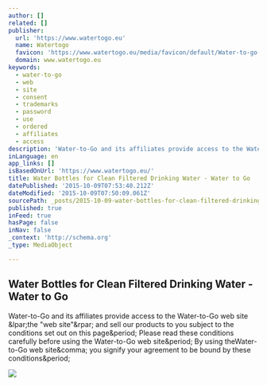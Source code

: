 ```yaml
---
author: []
related: []
publisher:
  url: 'https://www.watertogo.eu'
  name: Watertogo
  favicon: 'https://www.watertogo.eu/media/favicon/default/Water-to-go-favicon.png'
  domain: www.watertogo.eu
keywords:
  - water-to-go
  - web
  - site
  - consent
  - trademarks
  - password
  - use
  - ordered
  - affiliates
  - access
description: 'Water-to-Go and its affiliates provide access to the Water-to-Go web site (the "web site") and sell our products to you subject to the conditions set out on this page. Please read these conditions carefully before using the Water-to-Go web site. By using theWater-to-Go web site, you signify your agreement to be bound by these conditions.'
inLanguage: en
app_links: []
isBasedOnUrl: 'https://www.watertogo.eu/'
title: Water Bottles for Clean Filtered Drinking Water - Water to Go
datePublished: '2015-10-09T07:53:40.212Z'
dateModified: '2015-10-09T07:50:09.061Z'
sourcePath: _posts/2015-10-09-water-bottles-for-clean-filtered-drinking-water-water-to-g.md
published: true
inFeed: true
hasPage: false
inNav: false
_context: 'http://schema.org'
_type: MediaObject

---
```

<article style=""><h1>Water Bottles for Clean Filtered Drinking Water - Water to Go</h1><p>Water-to-Go and its affiliates provide access to the Water-to-Go web site &amp;lpar;the "web site"&amp;rpar; and sell our products to you subject to the conditions set out on this page&amp;period; Please read these conditions carefully before using the Water-to-Go web site&amp;period; By using theWater-to-Go web site&amp;comma; you signify your agreement to be bound by these conditions&amp;period;</p><img src="https://www.watertogo.eu/media/wysiwyg/Enviroment.jpg" /></article>